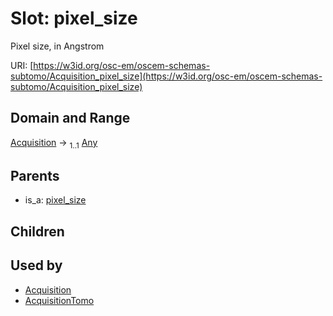 
# Slot: pixel_size

Pixel size, in Angstrom

URI: [https://w3id.org/osc-em/oscem-schemas-subtomo/Acquisition_pixel_size](https://w3id.org/osc-em/oscem-schemas-subtomo/Acquisition_pixel_size)


## Domain and Range

[Acquisition](Acquisition.md) &#8594;  <sub>1..1</sub> [Any](Any.md)

## Parents

 *  is_a: [pixel_size](pixel_size.md)

## Children


## Used by

 * [Acquisition](Acquisition.md)
 * [AcquisitionTomo](AcquisitionTomo.md)
